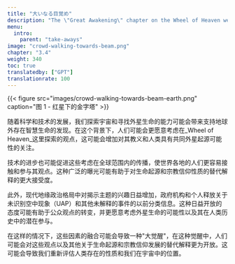 ```yaml
---
title: "大いなる目覚め"
description: "The \"Great Awakening\" chapter on the Wheel of Heaven website addresses a transformative shift in human consciousness and understanding, in line with the site's central hypothesis of extraterrestrial influence on Earth. This chapter might discuss the impact of recognizing an advanced alien civilization's role in human history, how this awareness could alter our global perspectives, and the potential societal and philosophical changes resulting from such a revelation. It could explore the notion of humanity entering a new era of enlightenment, spurred by a deeper understanding of our origins and place in the cosmos, as suggested by the Wheel of Heaven's narrative."
menu:
  intro:
    parent: "take-aways"
image: "crowd-walking-towards-beam.png"
chapter: "3.4"
weight: 340
toc: true
translatedby: ["GPT"]
translationrate: 100
---
```


{{< figure src="images/crowd-walking-towards-beam-earth.png" caption="图 1 - 红星下的金字塔" >}}

随着科学和技术的发展，我们探索宇宙和寻找外星生命的能力可能会带来支持地球外存在智慧生命的发现。在这个背景下，人们可能会更愿意考虑在_Wheel of Heaven_这里探索的观点，这可能会增加对其教义和人类具有共同外星起源可能性的关注。

技术的进步也可能促进这些考虑在全球范围内的传播，使世界各地的人们更容易接触和参与其观点。这种广泛的曝光可能有助于对生命起源和宗教信仰性质的替代解释的更大接受度。

此外，现代地缘政治格局中对揭示主题的兴趣日益增加，政府机构和个人释放关于未识别空中现象（UAP）和其他未解释的事件的以前分类信息。这种日益开放的态度可能有助于公众观点的转变，并更愿意考虑外星生命的可能性以及其在人类历史中的潜在参与。

在这样的情况下，这些因素的融合可能会导致一种"大觉醒"，在这种觉醒中，人们可能会对这些观点以及其他关于生命起源和宗教信仰发展的替代解释更为开放。这可能会导致我们重新评估人类存在的性质和我们在宇宙中的位置。
